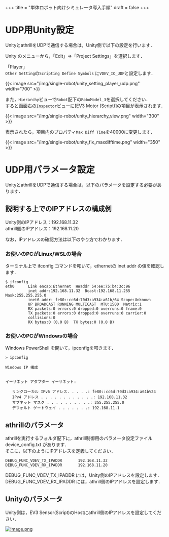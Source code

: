 +++
title = "単体ロボット向けシミュレータ導入手順"
draft = false
+++

# UDP用Unity設定

UnityとathrillをUDPで通信する場合は，Unity側で以下の設定を行います．

Unity のメニューから，「Edit」⇒「Project Settings」を選択します．

「Player」  
`Other Setting`の`Scripting Define Symbols` に`VDEV_IO_UDP`と設定します．

{{< image src="/img/single-robot/unity_setting_player_udp.png" width="700" >}}

また，`Hierarchy`ビューで`Robot`配下の`RoboModel_3`を選択してください．  
すると画面右の`Inspector`ビューに[EV3 Motor (Script)]の項目が表示されます.  

{{< image src="/img/single-robot/unity_hierarchy_view.png" width="300" >}}

表示されたら，項目内のプロパティ`Max Diff Time`を40000に変更します．

{{< image src="/img/single-robot/unity_fix_maxdifftime.png" width="350" >}}


# UDP用パラメータ設定

UnityとathrillをUDPで通信する場合は，以下のパラメータを設定する必要があります．

## 説明する上でのIPアドレスの構成例

Unity側のIPアドレス：192.168.11.32  
athrill側のIPアドレス：192.168.11.20

なお，IPアドレスの確認方法は以下のやり方でわかります．

### お使いのPCがLinux/WSLの場合

ターミナル上で ifconfig コマンドを叩いて，ethernetの inet addr の値を確認します．

```
$ ifconfig
eth0      Link encap:Ethernet  HWaddr 54:ee:75:b4:3c:96
          inet addr:192.168.11.32  Bcast:192.168.11.255  Mask:255.255.255.0
          inet6 addr: fe80::cc6d:70d3:a934:a61b/64 Scope:Unknown
          UP BROADCAST RUNNING MULTICAST  MTU:1500  Metric:1
          RX packets:0 errors:0 dropped:0 overruns:0 frame:0
          TX packets:0 errors:0 dropped:0 overruns:0 carrier:0
          collisions:0
          RX bytes:0 (0.0 B)  TX bytes:0 (0.0 B)
```

### お使いのPCがWindowsの場合

Windows PowerShell を開いて，ipconfigを叩きます．

```
> ipconfig

Windows IP 構成


イーサネット アダプター イーサネット:

   リンクローカル IPv6 アドレス. . . . .: fe80::cc6d:70d3:a934:a61b%24
   IPv4 アドレス . . . . . . . . . . . .: 192.168.11.32
   サブネット マスク . . . . . . . . . .: 255.255.255.0
   デフォルト ゲートウェイ . . . . . . .: 192.168.11.1
```

## athrillのパラメータ

athrillを実行するフォルダ配下に，athrill制御用のパラメータ設定ファイル device_config.txt があります．  
そこに，以下のようにIPアドレスを定義してください．

```
DEBUG_FUNC_VDEV_TX_IPADDR       192.168.11.32
DEBUG_FUNC_VDEV_RX_IPADDR       192.168.11.20
```

DEBUG_FUNC_VDEV_TX_IPADDR には，Unity側のIPアドレスを設定します．  
DEBUG_FUNC_VDEV_RX_IPADDR には，athrill側のIPアドレスを設定します．

## Unityのパラメータ

Unity側は，EV3 Sensor(Script)のHostにathrill側のIPアドレスを設定してください．

[![image.png](https://qiita-user-contents.imgix.net/https%3A%2F%2Fqiita-image-store.s3.ap-northeast-1.amazonaws.com%2F0%2F244147%2Fb60b76a3-b1d0-5fdf-c885-64bf5fd243d5.png?ixlib=rb-1.2.2&auto=format&gif-q=60&q=75&s=d5c2d376d13276fbd02721e42d698c1b)](https://qiita-user-contents.imgix.net/https%3A%2F%2Fqiita-image-store.s3.ap-northeast-1.amazonaws.com%2F0%2F244147%2Fb60b76a3-b1d0-5fdf-c885-64bf5fd243d5.png?ixlib=rb-1.2.2&auto=format&gif-q=60&q=75&s=d5c2d376d13276fbd02721e42d698c1b)
